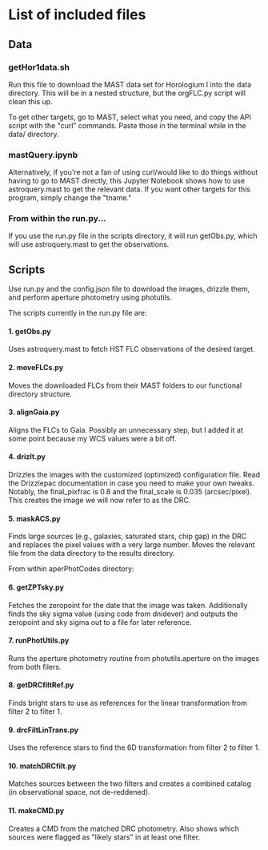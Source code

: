 # List of included files

## Data
### getHor1data.sh
Run this file to download the MAST data set for Horologium I into the data directory. This will be in a nested structure, but the orgFLC.py script will clean this up.

To get other targets, go to MAST, select what you need, and copy the API script with the "curl" commands. Paste those in the terminal while in the data/ directory.

### mastQuery.ipynb
Alternatively, if you're not a fan of using curl/would like to do things without having to go to MAST directly, this Jupyter Notebook shows how to use astroquery.mast to get the relevant data. If you want other targets for this program, simply change the "tname."

### From within the run.py...
If you use the run.py file in the scripts directory, it will run getObs.py, which will use astroquery.mast to get the observations.

## Scripts
Use run.py and the config.json file to download the images, drizzle them, and perform aperture photometry using photutils.  

The scripts currently in the run.py file are:  
#### 1. getObs.py  
Uses astroquery.mast to fetch HST FLC observations of the desired target.
#### 2. moveFLCs.py  
Moves the downloaded FLCs from their MAST folders to our functional directory structure.
#### 3. alignGaia.py  
Aligns the FLCs to Gaia. Possibly an unnecessary step, but I added it at some point because my WCS values were a bit off.
#### 4. drizIt.py  
Drizzles the images with the customized (optimized) configuration file. Read the Drizzlepac documentation in case you need to make your own tweaks. Notably, the final_pixfrac is 0.8 and the final_scale is 0.035 (arcsec/pixel). This creates the image we will now refer to as the DRC.
#### 5. maskACS.py  
Finds large sources (e.g., galaxies, saturated stars, chip gap) in the DRC and replaces the pixel values with a very large number. Moves the relevant file from the data directory to the results directory.

From within aperPhotCodes directory:  

#### 6. getZPTsky.py  
Fetches the zeropoint for the date that the image was taken. Additionally finds the sky sigma value (using code from dnidever) and outputs the zeropoint and sky sigma out to a file for later reference.  
#### 7. runPhotUtils.py  
Runs the aperture photometry routine from photutils.aperture on the images from both filers.  
#### 8. getDRCfiltRef.py  
Finds bright stars to use as references for the linear transformation from filter 2 to filter 1.  
#### 9. drcFiltLinTrans.py  
Uses the reference stars to find the 6D transformation from filter 2 to filter 1.  
#### 10. matchDRCfilt.py  
Matches sources between the two filters and creates a combined catalog (in observational space, not de-reddened).  
#### 11. makeCMD.py  
Creates a CMD from the matched DRC photometry. Also shows which sources were flagged as "likely stars" in at least one filter.
